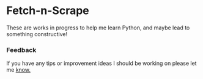 # Fetch-n-Scrape

These are works in progress to help me learn Python, and maybe lead to something constructive!

### Feedback
If you have any tips or improvement ideas I should be working on please let me [know.](https://github.com/D1al-T0ne/Fetch-n-Scrape/issues)
